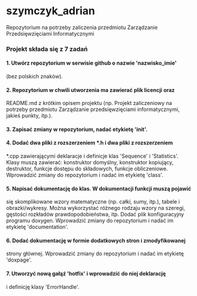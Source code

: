 # szymczyk_adrian
Repozytorium na potrzeby zaliczenia przedmiotu Zarządzanie Przedsięwzięciami Informatycznymi

### Projekt składa się z 7 zadań
#### 1. Utwórz repozytorium w serwisie github o nazwie 'nazwisko_imie'
(bez polskich znaków).

#### 2. Repozytorium w chwili utworzenia ma zawierać plik licencji oraz
README.md z krótkim opisem projektu (np. Projekt zaliczeniowy na
potrzeby przedmiotu Zarządzanie przedsięwzięciami informatycznymi,
jakieś punkty, itp.).

#### 3. Zapisać zmiany w repozytorium, nadać etykietę 'init'.

#### 4. Dodać dwa pliki z rozszerzeniem *.h i dwa pliki z rozszerzeniem
*.cpp zawierającymi deklaracje i definicje klas 'Sequence'
i 'Statistics'. Klasy muszą zawierać: konstruktor domyślny, konstruktor
kopiujący, destruktor, funkcje dostępu do składowych, funkcje
obliczeniowe. Wprowadzić zmiany do repozytorium i nadać im etykietę
'class'.

#### 5. Napisać dokumentację do klas. W dokumentacji funkcji muszą pojawić
się skomplikowane wzory matematyczne (np. całki, sumy, itp.), tabele
i obrazki/wykresy. Można wykorzystać różnego rodzaju wzory na szeregi,
gęstości rozkładów prawdopodobieństwa, itp. Dodać plik konfiguracyjny
programu doxygen. Wprowadzić zmiany do repozytorium i nadać im etykietę
'documentation'.

#### 6. Dodać dokumentację w formie dodatkowych stron i zmodyfikowanej
strony głównej. Wprowadzić zmiany do repozytorium i nadać im etykietę
'doxpage'.

#### 7. Utworzyć nową gałąź 'hotfix' i wprowadzić do niej deklarację
i definicję klasy 'ErrorHandle'.
